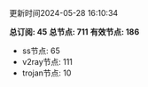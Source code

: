 更新时间2024-05-28 16:10:34

**总订阅: 45**
**总节点: 711**
**有效节点: 186**
- ss节点: 65
- v2ray节点: 111
- trojan节点: 10
